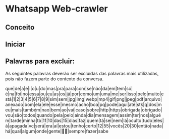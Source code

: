 # Whatsapp Web-crawler

## Conceito

## Iniciar
    
## Palavras para excluir:

As seguintes palavras deverão ser excluídas das palavras mais utilizadas, pois não fazem parte do contexto da conversa.

que|de|a|e|i|o|u|do|mas|pra|para|com|se|não|da|em|tem|só|é|na|foi|no|essa|ou|eu|as|os|já|por|como|um|uma|me|ser|isso|pelo|muito|está|1|2|3|4|5|6|7|8|9|sim|sem|jpg|img|webp|mp4|gif|png|jpeg|pdf|arquivo|anexado|bom|ela|ele|esse|mesmo|acho|boa|pq|pode|aqui|até|stk|q|dos|meu|mais|também|nao|bem|ao|vai|caso|sobre|http|https|obrigada|obrigado|vou|são|todos|quando|pela|pelo|ainda|dia|mensagem|assim|ter|nos|alguém|tarde|minha|tb|11|10|das|15|dias|faz|quem|tá|sei|nem|lá|oculto|tudo|eles|à|apagada|vc|será|era|aí|estou|tenho|certo|12|55|vocês|20|30|então|nada|há|qual|algum|onde|gente|👏🏻|sempre|fazer|sabe